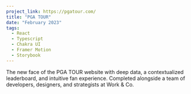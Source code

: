 ```yaml
---
project_link: https://pgatour.com/
title: "PGA TOUR"
date: "February 2023"
tags:
  - React
  - Typescript
  - Chakra UI
  - Framer Motion
  - Storybook
---
```


The new face of the PGA TOUR website with deep data, a contextualized leaderboard, and intuitive fan experience. Completed alongside a team of developers, designers, and strategists at Work & Co.